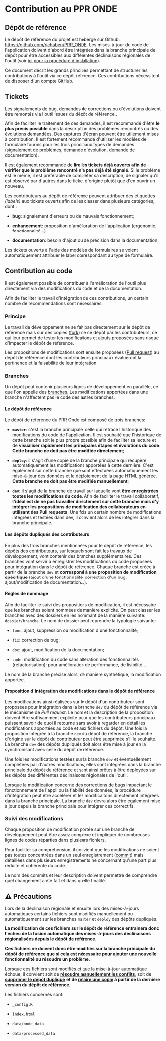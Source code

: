 # Contribution au PPR ONDE

## Dépôt de référence

Le dépôt de référence du projet est hébergé sur Github: <https://github.com/richaben/PRR_ONDE>. Les mises-à-jour du code de l'application doivent d'abord être intégrées dans la branche principale de dépôt pour être accessibles aux différentes déclinaisons régionales de l'outil (voir [ici pour la procédure d'installation](https://github.com/richaben/PRR_ONDE/blob/master/Install.md#installation-de-loutil)).

Ce document décrit les grands principes permettant de structurer les contributions à l'outil via ce dépôt référence. Ces contributions nécessitent de disposer d'un compte GitHub.

## Tickets

Les signalements de bug, demandes de corrections ou d'évolutions doivent être remontés via [l'outil Issues du dépôt de référence](https://github.com/richaben/PRR_ONDE/issues),.

Afin de faciliter le traitement de ces demandes, il est recommandé d'être **le plus précis possible** dans la description des problèmes rencontrés ou des évolutions demandées. Des captures d'écran peuvent être utilement mises à contribution. Il est fortement recommandé d'utiliser les modèles de formulaire fournis pour les trois principaux types de demandes (signalement de problèmes, demande d'évolution, demande de documentation).

Il est également recommandé de **lire les tickets déjà ouverts afin de vérifier que le problème rencontré n'a pas déjà été signalé**. Si le problème est le même, il est préférable de compléter sa description, de signaler qu'il est observé par d'autres dans le ticket d'origine plutôt que d'en ouvrir un nouveau.

Les contributeurs au dépôt de référence peuvent attribuer des étiquettes *(labels)* aux tickets ouverts afin de les classer dans plusieurs catégories, dont :

-   **bug**: signalement d'erreurs ou de mauvais fonctionnement;

-   **enhancement**: proposition d'amélioration de l'application (ergonomie, fonctionnalité...)

-   **documentation**: besoin d'ajout ou de précision dans la documentation

Les tickets ouverts à l'aide des modèles de formulaires se voient automatiquement attribuer le label correspondant au type de formulaire.

## Contribution au code

Il est également possible de contribuer à l'amélioration de l'outil plus directement via des modifications du code et de la documentation.

Afin de faciliter le travail d'intégration de ces contributions, un certain nombre de recommendations sont nécessaires.

### Principe

Le travail de développement ne se fait pas directement sur le dépôt de référence mais sur des copies ([fork](https://docs.github.com/fr/pull-requests/collaborating-with-pull-requests/working-with-forks/about-forks)) de ce dépôt par les contributeurs, ce qui leur permet de tester les modifications et ajouts proposées sans risque d'impacter le dépôt de référence.

Les propositions de modifications sont ensuite proposées ([Pull request](https://docs.github.com/fr/pull-requests/collaborating-with-pull-requests/proposing-changes-to-your-work-with-pull-requests/about-pull-requests)) au dépôt de référence dont les contributeurs principaux évalueront la pertinence et la faisabilité de leur intégration.

### Branches

Un dépôt peut contenir plusieurs lignes de développement en parallèle, ce que l'on appelle des [branches](https://docs.github.com/fr/pull-requests/collaborating-with-pull-requests/proposing-changes-to-your-work-with-pull-requests/about-branches). Les modifications apportées dans une branche n'affectent pas le code des autres branches.

#### Le dépôt de référence

Le dépôt de référence du PRR Onde est composé de trois branches:

-   **`master`**: c'est la branche principale, celle qui retrace l'historique des modifications du code de l'application. Il est souhaité que l'historique de cette branche soit le plus propre possible afin de faciliter sa lecture et de **visualiser rapidement les principales étapes et évolutions du code**. **Cette branche ne doit pas être modifiée directement**;

-   **`deploy`**: il s'agit d'une copie de la branche principale qui récupère automatiquement les modifications apportées à cette dernière. C'est également sur cette branche que sont effectuées automatiquement les mise-à-jour des données et le déploiement de la page HTML générée. **Cette branche ne doit pas être modifiée manuellement**;

-   **`dev`**: il s'agit de la branche de travail sur laquelle vont **être enregistrées toutes les modifications du code**. Afin de faciliter le travail collaboratif, **l'idéal est de ne pas travailler directement sur cette branche mais d'y intégrer les propositions de modification des collaborateurs en utilisant des Pull requests**. Une fois un certain nombre de modifications intégrées et testées dans dev, il convient alors de les intégrer dans la branche principale.

#### Les dépôts dupliqués des contributeurs

En plus des trois branches mentionnées pour le dépôt de référence, les dépôts des contributeurs, sur lesquels sont fait les travaux de développement, vont contenir des branches supplémentaires. Ces branches vont servir à enregistrer les modifications du code proposées pour intégration dans le dépôt de référence. Chaque branche est créée à partir de la branche `dev` et **correspond à une proposition de modification spécifique** (ajout d'une fonctionnalité, correction d'un bug, ajout/modification de documentation...).

#### Règles de nommage

Afin de faciliter le suivi des propositions de modification, il est nécessaire que les branches soient nommées de manière explicite. On peut classer les branches avec des dossiers en les nommant de la manière suivante: `dossier/branche`. Le nom de dossier peut reprendre la typologie suivante:

-   `fonc`: ajout, suppression ou modification d'une fonctionnalité;

-   `fix`: correction de bug;

-   `doc`: ajout, modification de la documentation;

-   `code`: modification du code sans alteration des fonctionnalités (refactorisation): pour amélioration de performance, de lisibilité...

Le nom de la branche précise alors, de manière synthétique, la modification apportée.

#### Proposition d'intégration des modifications dans le dépôt de référence

Les modifications ainsi réalisées sur le dépôt d'un contributeur sont proposées pour intégration dans la branche `dev` du dépôt de référence via le mécanisme de *Pull request*. Le nom et la description de la proposition doivent être suffisamment explicite pour que les contributeurs principaux puissent savoir de quoi il retourne sans avoir à regarder en détail les modifications apportées au code et aux fichiers du dépôt. Une fois la proposition intégrée à la branche `dev` du dépôt de référence, la branche d'origine sur le dépôt du contributeur peut être supprimée s'il le souhaite. La branche `dev` des dépôts dupliqués doit alors être mise à jour en la synchronisant avec celle du dépôt de référence.

Une fois les modifications testées sur la branche `dev` et éventuellement complétées par d'autres modifications, elles sont intégrées dans la branche principale du dépôt de référence et sont ainsi prêtes à être déployées sur les dépôts des différentes déclinaisons régionales de l'outil.

Lorsque la modification concerne des corrections de bugs impactant le fonctionnement de l'appli ou la fiabilité des données, la procédure d'intégration peut être accélérer et les modificaitons directement intégrées dans la branche principale. La branche `dev` devra alors être également mise à jour depuis la branche principale pour intégrer ces correctifs.

### Suivi des modifications

Chaque proposition de modification portée sur une branche de développement peut être assez complexe et impliquer de nombreuses lignes de codes réparties dans plusieurs fichiers.

Pour faciliter sa compréhension, il convient que les modifications ne soient pas toutes concentrées dans un seul enregistrement ([commit](https://docs.github.com/fr/pull-requests/committing-changes-to-your-project/creating-and-editing-commits/about-commits)) mais détaillées dans plusieurs enregistrements ne concernant qu'une part plus réduite et cohérente du code.

Le nom des commits et leur description doivent permettre de comprendre quel changement a été fait et dans quelle finalité.

## ⚠️ Précautions

Lors de la déclinaison régionale et ensuite lors des mises-à-jours automatiques certains fichiers sont modifiés manuellement ou automatiquement sur les branches `master` et `deploy` des dépôts dupliqués.

**La modification de ces fichiers sur le dépôt de référence entrainera donc l'échec de la fusion automatique des mises-à-jours des déclinaisons régionalisées depuis le dépôt de référence.**

**Ces fichiers ne doivent donc être modifiés sur la branche principale du dépôt de référence que si cela est nécessaire pour ajouter une nouvelle fonctionnalité ou résoudre un problème.**

Lorsque ces fichiers sont modifiés et que la mise-à-jour automatique échoue, il convient soit de [**résoudre manuellement les conflits**](https://docs.github.com/fr/pull-requests/collaborating-with-pull-requests/addressing-merge-conflicts/resolving-a-merge-conflict-on-github), soit de [**supprimer le dépôt dupliqué**](https://github.com/richaben/PRR_ONDE/blob/master/Install.md#d%C3%A9sinstallation-de-loutil) **et de [refaire une copie](https://github.com/richaben/PRR_ONDE/blob/master/Install.md#installation-de-loutil) à partir de la dernière version du dépôt de référence**.

Les fichiers concernés sont:

-   `_config.R`

-   `index.html`

-   `data/onde_data`

-   `data/processed_data`

#### 
